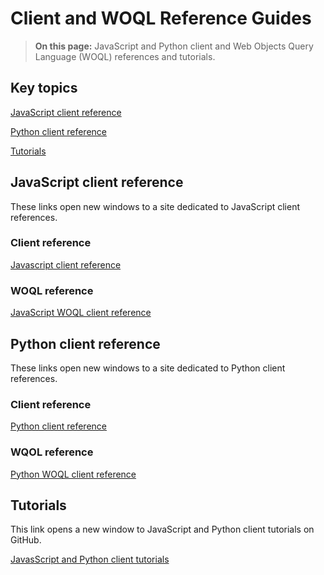 # Client and WOQL Reference Guides

> **On this page:** JavaScript and Python client and Web Objects Query Language (WOQL) references and tutorials. 

## Key topics

[JavaScript client reference](#javascript-reference)

[Python client reference](#javascript-reference)

[Tutorials](#Tutorials)

## JavaScript client reference

These links open new windows to a site dedicated to JavaScript client references. 

### Client reference

[Javascript client reference](https://terminusdb.github.io/terminusdb-client-js/)

### WOQL reference

[JavaScript WOQL client reference](https://terminusdb.github.io/terminusdb-client-js/#/api/woql.js?id=woql)

## Python client reference

These links open new windows to a site dedicated to Python client references.

### Client reference

[Python client reference](https://terminusdb.github.io/terminusdb-client-python/)

### WQOL reference  

[Python WOQL client reference](https://terminusdb.github.io/terminusdb-client-python/woqlClient.html)

## Tutorials

This link opens a new window to JavaScript and Python client tutorials on GitHub.

[JavasScript and Python client tutorials](https://github.com/terminusdb/terminusdb-tutorials)
